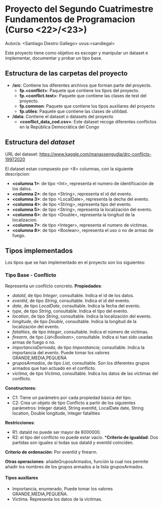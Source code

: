 # Proyecto del Segundo Cuatrimestre Fundamentos de Programacion (Curso  \<22\>/\<23\>)
Autor/a: \<Santiago Diestro Gallego\>   uvus:\<sandiegal\>

Este proyecto tiene como objetivo es escoger y manipular un dataset e implementar, documentar y probar un tipo base.

## Estructura de las carpetas del proyecto

* **/src**: Contiene los diferentes archivos que forman parte del proyecto. 
  * **fp.\<conflict\>**: Paquete que contiene los tipos del proyecto.
  * **fp.\<conflict.test\>**: Paquete que contiene las clases de test del proyecto.
  * **fp.common**: Paquete que contiene los tipos auxiliares del proyecto
  * **fp.utiles**:  Paquete que contiene las clases de utilidad. 
* **/data**: Contiene el dataset o datasets del proyecto
    * **\<conflict_data_cod.csv\>**: Este dataset recoge diferentes conflictos en la República Democrática del Congo 

    
## Estructura del *dataset*

URL del dataset: https://www.kaggle.com/manassengudia/drc-conflicts-19972020

El dataset estan compuesto por \<8\> columnas, con la siguiente descripcion:

* **\<columna 1>**: de tipo \<Int\>, representa el numero de identificación de los datos.
* **\<columna 2>**: de tipo \<String\>, representa el id del evento.
* **\<columna 3>**: de tipo \<LocalDate\>, representa la decha del evento.
* **\<columna 4>**: de tipo \<String\>, representa tipo del evento.
* **\<columna 5>**: de tipo \<String\>, representa la localización del evento.
* **\<columna 6>**: de tipo \<Double\>, representa la longitud de la localizacion.
* **\<columna 7>**: de tipo \<Integer\>, representa el numero de víctimas.
* **\<columna 8>**: de tipo \<Boolean\>, representa el uso o no de armas de fuego.


## Tipos implementados

Los tipos que se han implementado en el proyecto son los siguientes:

### Tipo Base - Conflicto
Representa un conflicto concreto.
**Propiedades**:
- _dataId_, de tipo _Integer_, consultable. Indica el id de los datos. 
- _eventId_, de tipo _String_, consultable. Indica el id del evento.
- _date_, de tipo _LocalDate_, consultable. Indica la fecha del evento.
- _type_, de tipo _String_, consultable. Indica el tipo del evento.
- _location_, de tipo _String_, consultable. Indica la localización del evento.
- _longitude_, de tipo _Double_, consultable. Indica la longitud de la localización del evento.
- _fatalities_, de tipo _Integer_, consultable. Indica el número de victimas.
- _firearm_, de tipo _List\<Boolean\>_, consultable. Indica si han sido usadas armas de fuego o no.
- _importanciaDerivada_, de tipo _Imporatancia_, consultable. Indica la importancia del evento. Puede tomar los valores	GRANDE,MEDIA,PEQUEÑA
- _gruposArmados_, de tipo _List<String>_, consultable. Son los diferentes grupos armados que han actuado en el conflicto.
- _victima_, de tipo _Victima_, consultable. Indica los datos de las víctimas del conflicto.


**Constructores**: 

- C1: Tiene un parámetro por cada propiedad básica del tipo.
- C2: Crea un objeto de tipo Conflicto a partir de los siguientes parámetros: Integer dataId, String eventId, LocalDate date, String location, Double longitude, Integer fatalities

**Restricciones**:
 
- R1: dataId no puede ser mayor de 8000000.
- R2: el tipo del conflicto no puede estar vacio.
***Criterio de igualdad**: Dos partidas son iguales si todas sus dataId y eventId coinciden.

**Criterio de ordenación**: Por eventId y firearm.

**Otras operaciones**: añadeGruposArmados, función la cual nos permite añadir los nombres de los grupos armados a la lista gruposArmados.

#### Tipos auxiliares

- Importancia, enumerado. Puede tomar los valores GRANDE,MEDIA,PEQUEÑA.
- Victima. Representa los datos de la víctimas.

 